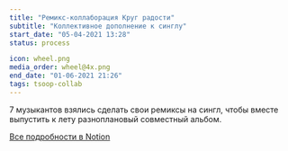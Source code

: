 ```yaml
---
title: "Ремикс-коллаборация Круг радости"
subtitle: "Коллективное дополнение к синглу"
start_date: "05-04-2021 13:28"
status: process

icon: wheel.png
media_order: wheel@4x.png
end_date: "01-06-2021 21:26"
tags: tsoop-collab
---
```


7 музыкантов взялись сделать свои ремиксы на сингл, чтобы вместе выпустить к лету разноплановый совместный альбом.

[Все подробности в Notion](https://www.notion.so/tsoop-circle-of-joy-collab-album-115ad06062a543d98e34e290ea6138d5)
